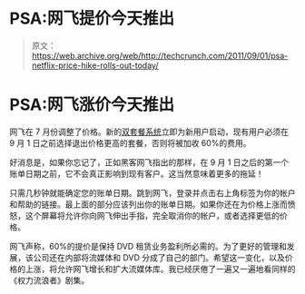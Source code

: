 # PSA:网飞提价今天推出

> 原文：<https://web.archive.org/web/http://techcrunch.com/2011/09/01/psa-netflix-price-hike-rolls-out-today/>

# PSA:网飞涨价今天推出

网飞在 7 月份调整了价格。新的[双套餐系统](https://web.archive.org/web/20230329074826/https://techcrunch.com/2011/07/12/netflix-dvd-only/)立即为新用户启动，现有用户必须在 9 月 1 日之前选择退出价格更高的套餐，否则将被加收 60%的费用。

好消息是，如果你忘记了，正如黑客网飞指出的那样，在 9 月 1 日之后的第一个账单日期之前，它不会真正影响到现有客户。这当然意味着更多的拖延！

只需几秒钟就能确定您的账单日期。跳到网飞，登录并点击右上角标签为你的帐户和帮助的链接。最上面的部分应该列出你的账单日期。如果你还在为价格上涨而愤怒，这个屏幕将允许你向网飞伸出手指，完全取消你的帐户，或者选择更低的价格。

网飞声称，60%的提价是保持 DVD 租赁业务盈利所必需的。为了更好的管理和发展，该公司还在内部将流媒体和 DVD 分成了自己的部门。希望这一变化，以及价格的上涨，将允许网飞增长和扩大流媒体库。我已经厌倦了一遍又一遍地看同样的《权力流浪者》剧集。